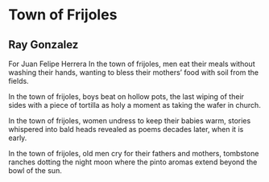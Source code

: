 # Town of Frijoles
## Ray Gonzalez
For Juan Felipe Herrera
In the town of frijoles,
men eat their meals without
washing their hands, wanting
to bless their mothers’ food
with soil from the fields.

In the town of frijoles,
boys beat on hollow pots,
the last wiping of their sides
with a piece of tortilla as
holy a moment as taking
the wafer in church.

In the town of frijoles,
women undress to keep
their babies warm, stories
whispered into bald heads
revealed as poems decades
later, when it is early.

In the town of frijoles,
old men cry for their
fathers and mothers,
tombstone ranches dotting
the night moon where
the pinto aromas extend
beyond the bowl of the sun.